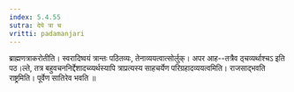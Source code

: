```yaml
---
index: 5.4.55
sutra: देये त्रा च
vritti: padamanjari
---
```


 ब्राह्मणत्राकरोतीति। स्वरादिष्वयं त्रान्तः पठितव्यः, तेनाव्ययत्वात्सोर्लुक्। अपर आह--तत्रैव ठ्चव्यर्थाश्चऽ इति पठ।ल्ते, तत्र बहुवचननिर्द्देशादच्व्यर्थस्यापि त्राप्रत्यस्य साहचर्येण परिग्रहादव्ययत्वमिति। राजसाद्भवति राष्ट्रमिति। पूर्वेण सातिरेव भवति ॥